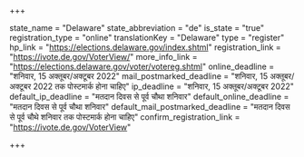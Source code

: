 +++

state_name = "Delaware"
state_abbreviation = "de"
is_state = "true"
registration_type = "online"
translationKey = "Delaware"
type = "register"
hp_link = "https://elections.delaware.gov/index.shtml"
registration_link = "https://ivote.de.gov/VoterView/"
more_info_link = "https://elections.delaware.gov/voter/votereg.shtml"
online_deadline = "शनिवार, 15 अक्तूबर/अक्टूबर 2022"
mail_postmarked_deadline = "शनिवार, 15 अक्तूबर/अक्टूबर 2022 तक पोस्टमार्क होना चाहिए"
ip_deadline = "शनिवार, 15 अक्तूबर/अक्टूबर 2022"
default_ip_deadline = "मतदान दिवस से पूर्व चौथा शनिवार"
default_online_deadline = "मतदान दिवस से पूर्व चौथा शनिवार"
default_mail_postmarked_deadline = "मतदान दिवस से पूर्व चौथे शनिवार तक पोस्टमार्क होना चाहिए"
confirm_registration_link = "https://ivote.de.gov/VoterView"

+++
